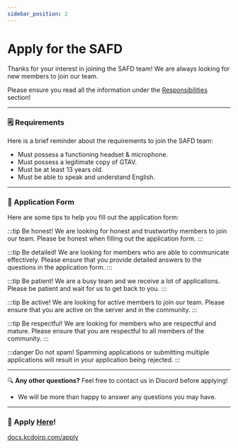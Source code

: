 ```yaml
---
sidebar_position: 2
---
```


# Apply for the SAFD

Thanks for your interest in joining the SAFD team! We are always looking for new members to join our team.

Please ensure you read all the information under the [Responsibilities](/docs/fire-ems/information#responsibilities) section!

---

### 🗒️ Requirements

Here is a brief reminder about the requirements to join the SAFD team:
- Must possess a functioning headset & microphone.
- Must possess a legitimate copy of GTAV.
- Must be at least 13 years old.
- Must be able to speak and understand English.

---

### 📝 Application Form

Here are some tips to help you fill out the application form:

:::tip Be honest!
We are looking for honest and trustworthy members to join our team. Please be honest when filling out the application form.
:::

:::tip Be detailed!
We are looking for members who are able to communicate effectively. Please ensure that you provide detailed answers to the questions in the application form.
:::

:::tip Be patient!
We are a busy team and we receive a lot of applications. Please be patient and wait for us to get back to you.
:::

:::tip Be active!
We are looking for active members to join our team. Please ensure that you are active on the server and in the community.
:::

:::tip Be respectful!
We are looking for members who are respectful and mature. Please ensure that you are respectful to all members of the community.
:::

:::danger Do not spam!
Spamming applications or submitting multiple applications will result in your application being rejected.
:::

---

🔍 **Any other questions?** Feel free to contact us in Discord before applying!
- We will be more than happy to answer any questions you may have.

---

### 📝 Apply [Here](https://docs.kcdojrp.com/apply)!
[docs.kcdojrp.com/apply](https://docs.kcdojrp.com/apply)

